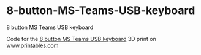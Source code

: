 # 8-button-MS-Teams-USB-keyboard
8 button MS Teams USB keyboard

Code for the <a href="https://www.printables.com/de/model/402081-2x-4x4-matrix-ms-teams-usb-keyboard">8 button MS Teams USB keyboard</a> 3D print on <a href="https://www.printables.com">www.printables.com</a>
